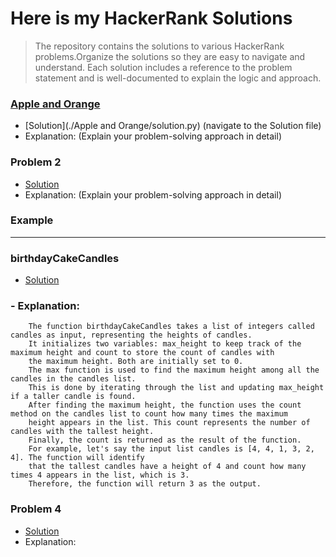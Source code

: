 # Here is my HackerRank Solutions

>The repository contains the solutions to various HackerRank problems.Organize the solutions so they are easy to navigate and understand. Each solution includes a reference to the problem statement and is well-documented to explain the logic and approach.



### [Apple and Orange](https://www.hackerrank.com/challenges/apple-and-orange/problem?isFullScreen=true)


  - [Solution](./Apple and Orange/solution.py) (navigate to the Solution file)
  - Explanation: (Explain your problem-solving approach in detail)
  
### Problem 2


  - [Solution](./solution.py)
  - Explanation: (Explain your problem-solving approach in detail)

### Example  
---
### birthdayCakeCandles 


  - [Solution](./solution.py)
  ### - Explanation: 
        The function birthdayCakeCandles takes a list of integers called candles as input, representing the heights of candles.
        It initializes two variables: max_height to keep track of the maximum height and count to store the count of candles with 
        the maximum height. Both are initially set to 0.
        The max function is used to find the maximum height among all the candles in the candles list. 
        This is done by iterating through the list and updating max_height if a taller candle is found.
        After finding the maximum height, the function uses the count method on the candles list to count how many times the maximum 
        height appears in the list. This count represents the number of candles with the tallest height.
        Finally, the count is returned as the result of the function.
        For example, let's say the input list candles is [4, 4, 1, 3, 2, 4]. The function will identify 
        that the tallest candles have a height of 4 and count how many times 4 appears in the list, which is 3. 
        Therefore, the function will return 3 as the output.


  
### Problem 4


  - [Solution](category-1/problem-1/solution.py)
  - Explanation: 
  


